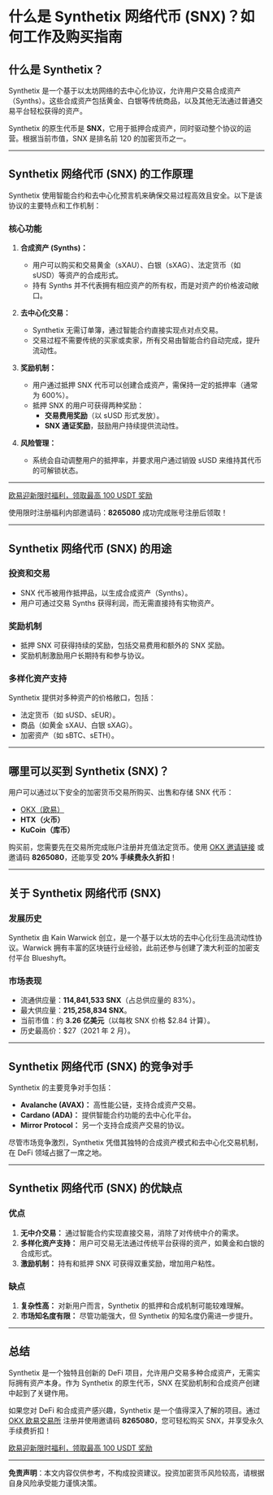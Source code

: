 # 什么是 Synthetix 网络代币 (SNX)？如何工作及购买指南



## 什么是 Synthetix？

Synthetix 是一个基于以太坊网络的去中心化协议，允许用户交易合成资产（Synths）。这些合成资产包括黄金、白银等传统商品，以及其他无法通过普通交易平台轻松获得的资产。

Synthetix 的原生代币是 **SNX**，它用于抵押合成资产，同时驱动整个协议的运营。根据当前市值，SNX 是排名前 120 的加密货币之一。

---

## Synthetix 网络代币 (SNX) 的工作原理

Synthetix 使用智能合约和去中心化预言机来确保交易过程高效且安全。以下是该协议的主要特点和工作机制：

### 核心功能
1. **合成资产 (Synths)：**
   - 用户可以购买和交易黄金（sXAU）、白银（sXAG）、法定货币（如 sUSD）等资产的合成形式。
   - 持有 Synths 并不代表拥有相应资产的所有权，而是对资产的价格波动敞口。

2. **去中心化交易：**
   - Synthetix 无需订单簿，通过智能合约直接实现点对点交易。
   - 交易过程不需要传统的买家或卖家，所有交易由智能合约自动完成，提升流动性。

3. **奖励机制：**
   - 用户通过抵押 SNX 代币可以创建合成资产，需保持一定的抵押率（通常为 600%）。
   - 抵押 SNX 的用户可获得两种奖励：
     - **交易费用奖励**（以 sUSD 形式发放）。
     - **SNX 通证奖励**，鼓励用户持续提供流动性。

4. **风险管理：**
   - 系统会自动调整用户的抵押率，并要求用户通过销毁 sUSD 来维持其代币的可解锁状态。

---
[欧易迎新限时福利，领取最高 100 USDT 奖励](https://bit.ly/OKXe)  

使用限时注册福利内部邀请码：**8265080** 成功完成账号注册后领取！

---
## Synthetix 网络代币 (SNX) 的用途

### 投资和交易
- SNX 代币被用作抵押品，以生成合成资产（Synths）。
- 用户可通过交易 Synths 获得利润，而无需直接持有实物资产。

### 奖励机制
- 抵押 SNX 可获得持续的奖励，包括交易费用和额外的 SNX 奖励。
- 奖励机制激励用户长期持有和参与协议。

### 多样化资产支持
Synthetix 提供对多种资产的价格敞口，包括：
- 法定货币（如 sUSD、sEUR）。
- 商品（如黄金 sXAU、白银 sXAG）。
- 加密资产（如 sBTC、sETH）。

---

## 哪里可以买到 Synthetix (SNX)？

用户可以通过以下安全的加密货币交易所购买、出售和存储 SNX 代币：

- [OKX（欧易）](https://bit.ly/OKXe)  
- **HTX（火币）**  
- **KuCoin（库币）**

购买前，您需要先在交易所完成账户注册并充值法定货币。使用 [OKX 邀请链接](https://bit.ly/OKXe) 或邀请码 **8265080**，还能享受 **20% 手续费永久折扣**！

---

## 关于 Synthetix 网络代币 (SNX)

### 发展历史
Synthetix 由 Kain Warwick 创立，是一个基于以太坊的去中心化衍生品流动性协议。Warwick 拥有丰富的区块链行业经验，此前还参与创建了澳大利亚的加密支付平台 Blueshyft。

### 市场表现
- 流通供应量：**114,841,533 SNX**（占总供应量的 83%）。
- 最大供应量：**215,258,834 SNX**。
- 当前市值：约 **3.26 亿美元**（以每枚 SNX 价格 $2.84 计算）。
- 历史最高价：$27（2021 年 2 月）。

---

## Synthetix 网络代币 (SNX) 的竞争对手

Synthetix 的主要竞争对手包括：
- **Avalanche (AVAX)：** 高性能公链，支持合成资产交易。  
- **Cardano (ADA)：** 提供智能合约功能的去中心化平台。  
- **Mirror Protocol：** 另一个支持合成资产交易的协议。

尽管市场竞争激烈，Synthetix 凭借其独特的合成资产模式和去中心化交易机制，在 DeFi 领域占据了一席之地。

---

## Synthetix 网络代币 (SNX) 的优缺点

### 优点
1. **无中介交易：** 通过智能合约实现直接交易，消除了对传统中介的需求。  
2. **多样化资产支持：** 用户可交易无法通过传统平台获得的资产，如黄金和白银的合成形式。  
3. **激励机制：** 持有和抵押 SNX 可获得双重奖励，增加用户粘性。  

### 缺点
1. **复杂性高：** 对新用户而言，Synthetix 的抵押和合成机制可能较难理解。  
2. **市场知名度有限：** 尽管功能强大，但 Synthetix 的知名度仍需进一步提升。  

---

## 总结

Synthetix 是一个独特且创新的 DeFi 项目，允许用户交易多种合成资产，无需实际拥有资产本身。作为 Synthetix 的原生代币，SNX 在奖励机制和合成资产创建中起到了关键作用。

如果您对 DeFi 和合成资产感兴趣，Synthetix 是一个值得深入了解的项目。通过 [OKX 欧易交易所](https://bit.ly/OKXe) 注册并使用邀请码 **8265080**，您可轻松购买 SNX，并享受永久手续费折扣！

[欧易迎新限时福利，领取最高 100 USDT 奖励](https://bit.ly/OKXe)

---

**免责声明**：本文内容仅供参考，不构成投资建议。投资加密货币风险较高，请根据自身风险承受能力谨慎决策。
